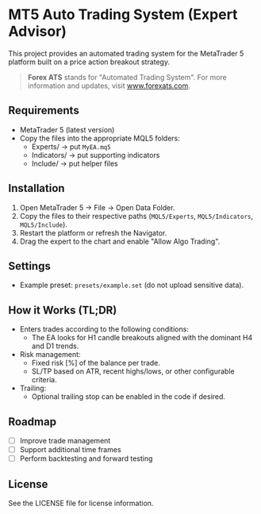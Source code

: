 # MT5 Auto Trading System (Expert Advisor)
This project provides an automated trading system for the MetaTrader 5 platform built on a price action breakout strategy.

> **Forex ATS** stands for "Automated Trading System".
> For more information and updates, visit www.forexats.com.

## Requirements
- MetaTrader 5 (latest version)
- Copy the files into the appropriate MQL5 folders:
  - Experts/ → put `MyEA.mq5`
  - Indicators/ → put supporting indicators
  - Include/ → put helper files

## Installation
1. Open MetaTrader 5 → File → Open Data Folder.
2. Copy the files to their respective paths (`MQL5/Experts`, `MQL5/Indicators`, `MQL5/Include`).
3. Restart the platform or refresh the Navigator.
4. Drag the expert to the chart and enable "Allow Algo Trading".

## Settings
- Example preset: `presets/example.set` (do not upload sensitive data).

## How it Works (TL;DR)
- Enters trades according to the following conditions:
  - The EA looks for H1 candle breakouts aligned with the dominant H4 and D1 trends.
- Risk management:
  - Fixed risk [%] of the balance per trade.
  - SL/TP based on ATR, recent highs/lows, or other configurable criteria.
- Trailing:
  - Optional trailing stop can be enabled in the code if desired.

## Roadmap
- [ ] Improve trade management
- [ ] Support additional time frames
- [ ] Perform backtesting and forward testing

## License
See the LICENSE file for license information.

